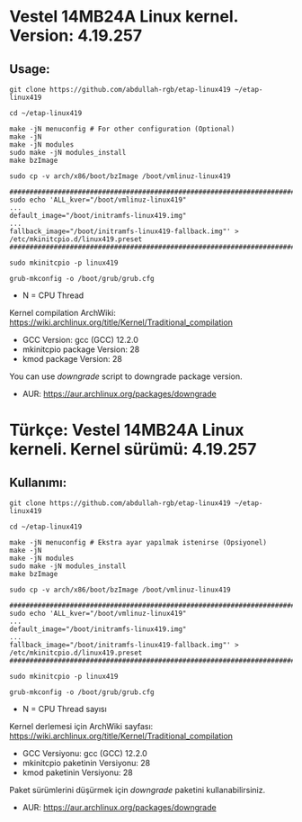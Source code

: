 # Vestel 14MB24A Linux kernel. Version: 4.19.257

## Usage:

```shell
git clone https://github.com/abdullah-rgb/etap-linux419 ~/etap-linux419

cd ~/etap-linux419

make -jN menuconfig # For other configuration (Optional)
make -jN
make -jN modules
sudo make -jN modules_install
make bzImage

sudo cp -v arch/x86/boot/bzImage /boot/vmlinuz-linux419            

###########################################################################################
sudo echo 'ALL_kver="/boot/vmlinuz-linux419"
...
default_image="/boot/initramfs-linux419.img"
...
fallback_image="/boot/initramfs-linux419-fallback.img"' > /etc/mkinitcpio.d/linux419.preset
###########################################################################################

sudo mkinitcpio -p linux419

grub-mkconfig -o /boot/grub/grub.cfg
```

* N = CPU Thread

Kernel compilation ArchWiki: https://wiki.archlinux.org/title/Kernel/Traditional_compilation

* GCC Version: gcc (GCC) 12.2.0
* mkinitcpio package Version: 28
* kmod package Version: 28

You can use *downgrade* script to downgrade package version.
* AUR: https://aur.archlinux.org/packages/downgrade

# Türkçe: Vestel 14MB24A Linux kerneli. Kernel sürümü: 4.19.257

## Kullanımı:

```shell
git clone https://github.com/abdullah-rgb/etap-linux419 ~/etap-linux419

cd ~/etap-linux419

make -jN menuconfig # Ekstra ayar yapılmak istenirse (Opsiyonel)
make -jN
make -jN modules
sudo make -jN modules_install
make bzImage

sudo cp -v arch/x86/boot/bzImage /boot/vmlinuz-linux419

###########################################################################################
sudo echo 'ALL_kver="/boot/vmlinuz-linux419"
...
default_image="/boot/initramfs-linux419.img"
...
fallback_image="/boot/initramfs-linux419-fallback.img"' > /etc/mkinitcpio.d/linux419.preset
###########################################################################################

sudo mkinitcpio -p linux419

grub-mkconfig -o /boot/grub/grub.cfg
```

* N = CPU Thread sayısı

Kernel derlemesi için ArchWiki sayfası: https://wiki.archlinux.org/title/Kernel/Traditional_compilation

* GCC Versiyonu: gcc (GCC) 12.2.0
* mkinitcpio paketinin Versiyonu: 28
* kmod paketinin Versiyonu: 28

Paket sürümlerini düşürmek için *downgrade* paketini kullanabilirsiniz.
* AUR: https://aur.archlinux.org/packages/downgrade

